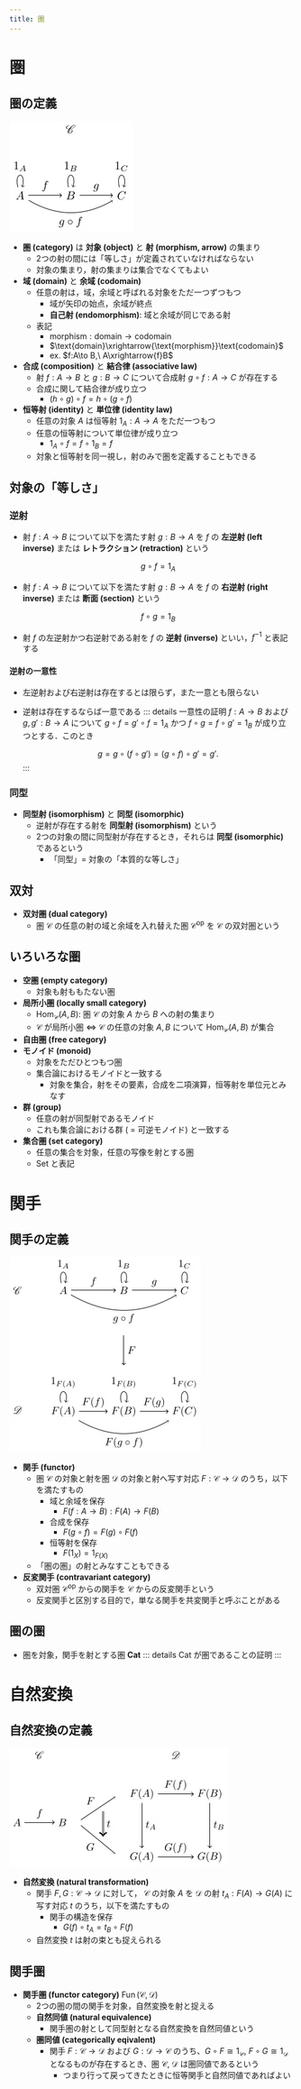 ```yaml
---
title: 圏
---
```


# 圏

## 圏の定義
  ![simple category](/images/simple-category.png)
  - **圏 (category)** は **対象 (object)** と **射 (morphism, arrow)** の集まり
    - 2つの射の間には「等しさ」が定義されていなければならない
    - 対象の集まり，射の集まりは集合でなくてもよい
  - **域 (domain)** と **余域 (codomain)**
    - 任意の射は，域，余域と呼ばれる対象をただ一つずつもつ
      - 域が矢印の始点，余域が終点
      - **自己射 (endomorphism)**: 域と余域が同じである射
    - 表記
      - $\text{morphism}:\text{domain}\to\text{codomain}$
      - $\text{domain}\xrightarrow{\text{morphism}}\text{codomain}$
      - ex. $f:A\to B,\ A\xrightarrow{f}B$
  - **合成 (composition)** と **結合律 (associative law)**
    - 射 $f:A\to B$ と $g:B\to C$ について合成射 $g\circ f:A\to C$ が存在する
    - 合成に関して結合律が成り立つ
      - $(h\circ g)\circ f=h\circ(g\circ f)$
  - **恒等射 (identity)** と **単位律 (identity law)**
    - 任意の対象 $A$ は恒等射 $1_A:A\to A$ をただ一つもつ
    - 任意の恒等射について単位律が成り立つ
      - $1_A\circ f=f\circ 1_B=f$
    - 対象と恒等射を同一視し，射のみで圏を定義することもできる

## 対象の「等しさ」

### 逆射

- 射 $f:A\to B$ について以下を満たす射 $g:B\to A$ を $f$ の **左逆射 (left inverse)** または **レトラクション (retraction)** という

  $$
  g\circ f=1_A
  $$
- 射 $f:A\to B$ について以下を満たす射 $g:B\to A$ を $f$ の **右逆射 (right inverse)** または **断面 (section)** という

  $$
  f\circ g=1_B
  $$
- 射 $f$ の左逆射かつ右逆射である射を $f$ の **逆射 (inverse)** といい，$f^{-1}$ と表記する

#### 逆射の一意性

- 左逆射および右逆射は存在するとは限らず，また一意とも限らない
- 逆射は存在するならば一意である
  ::: details 一意性の証明
  $f:A\to B$ および $g,g':B\to A$ について $g\circ f=g'\circ f=1_A$ かつ $f\circ g=f\circ g'=1_B$ が成り立つとする．このとき

  $$
  g=g\circ(f\circ g')=(g\circ f)\circ g'=g'.
  $$
  :::

### 同型

- **同型射 (isomorphism)** と **同型 (isomorphic)**
  - 逆射が存在する射を **同型射 (isomorphism)** という
  - 2つの対象の間に同型射が存在するとき，それらは **同型 (isomorphic)** であるという
    - 「同型」$=$ 対象の「本質的な等しさ」

## 双対

- **双対圏 (dual category)**
  - 圏 $\mathscr{C}$ の任意の射の域と余域を入れ替えた圏 $\mathscr{C}^\mathrm{op}$ を $\mathscr{C}$ の双対圏という

## いろいろな圏

- **空圏 (empty category)**
  - 対象も射ももたない圏
- **局所小圏 (locally small category)**
  - $\mathrm{Hom}_{\mathscr{C}}(A,B)$: 圏 $\mathscr{C}$ の対象 $A$ から $B$ への射の集まり
  - $\mathscr{C}$ が局所小圏 $\iff$ $\mathscr{C}$ の任意の対象 $A,B$ について $\mathrm{Hom}_{\mathscr{C}}(A,B)$ が集合
- **自由圏 (free category)**
- **モノイド (monoid)**
  - 対象をただひとつもつ圏
  - 集合論におけるモノイドと一致する
    - 対象を集合，射をその要素，合成を二項演算，恒等射を単位元とみなす
- **群 (group)**
  - 任意の射が同型射であるモノイド
  - これも集合論における群 ( $=$ 可逆モノイド) と一致する
- **集合圏 (set category)**
  - 任意の集合を対象，任意の写像を射とする圏
  - $\mathrm{Set}$ と表記

# 関手

## 関手の定義

![functor](/images/functor.png)

- **関手 (functor)**
  - 圏 $\mathscr{C}$ の対象と射を圏 $\mathscr{D}$ の対象と射へ写す対応 $F:\mathscr{C}\to\mathscr{D}$ のうち，以下を満たすもの
    - 域と余域を保存
      - $F(f:A\to B):F(A)\to F(B)$
    - 合成を保存
      - $F(g\circ f)=F(g)\circ F(f)$
    - 恒等射を保存
      - $F(1_X)=1_{F(X)}$
  - 「圏の圏」の射とみなすこともできる
- **反変関手 (contravariant category)**
  - 双対圏 $\mathscr{C}^{\mathrm{op}}$ からの関手を $\mathscr{C}$ からの反変関手という
  - 反変関手と区別する目的で，単なる関手を共変関手と呼ぶことがある

## 圏の圏

- 圏を対象，関手を射とする圏 $\mathbf{Cat}$
  ::: details Cat が圏であることの証明
  :::

# 自然変換

## 自然変換の定義

![natural transformation](/images/natural-transformation.png)

- **自然変換 (natural transformation)**
  - 関手 $F,G:\mathscr{C}\to\mathscr{D}$ に対して， $\mathscr{C}$ の対象 $A$ を $\mathscr{D}$ の射 $t_A:F(A)\to G(A)$ に写す対応 $t$ のうち，以下を満たすもの
    - 関手の構造を保存
      - $G(f)\circ t_A=t_B\circ F(f)$
  - 自然変換 $t$ は射の束とも捉えられる
            
## 関手圏
- **関手圏 (functor category)** $\operatorname{Fun}(\mathscr{C},\mathscr{D})$
  - 2つの圏の間の関手を対象，自然変換を射と捉える
  - **自然同値 (natural equivalence)**
    - 関手圏の射として同型射となる自然変換を自然同値という
  - **圏同値 (categorically eqivalent)**
    - 関手 $F:\mathscr{C}\to\mathscr{D}$ および $G:\mathscr{D}\to\mathscr{C}$ のうち、$G\circ F\cong1_\mathscr{C},\ F\circ G\cong1_\mathscr{D}$ となるものが存在するとき、圏 $\mathscr{C},\ \mathscr{D}$ は圏同値であるという
      - つまり行って戻ってきたときに恒等関手と自然同値であればよい
